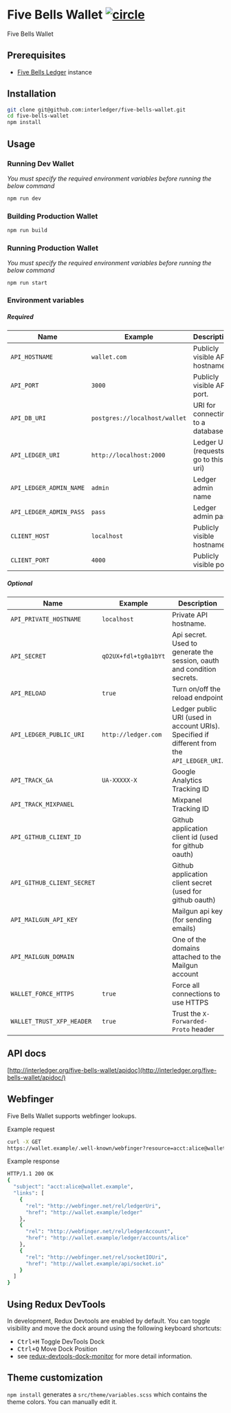 # Five Bells Wallet [![circle][circle-image]][circle-url]

[circle-image]: https://circleci.com/gh/interledger/five-bells-wallet.svg?style=shield&circle-token=65d802e1ea641aabcc95f8d28f2c6ade577716a9
[circle-url]: https://circleci.com/gh/interledger/five-bells-wallet

Five Bells Wallet

## Prerequisites

- [Five Bells Ledger](https://github.com/interledger/five-bells-ledger) instance

## Installation

```bash
git clone git@github.com:interledger/five-bells-wallet.git
cd five-bells-wallet
npm install
```

## Usage

### Running Dev Wallet

_You must specify the required environment variables before running the below command_

```bash
npm run dev
```

### Building Production Wallet

```bash
npm run build
```

### Running Production Wallet

_You must specify the required environment variables before running the below command_

```
npm run start
```

### Environment variables

##### Required

Name | Example | Description |
---- | ------- | ----------- |
`API_HOSTNAME` | `wallet.com` | Publicly visible API hostname.
`API_PORT` | `3000` | Publicly visible API port.
`API_DB_URI` | `postgres://localhost/wallet` | URI for connecting to a database.    
`API_LEDGER_URI` | `http://localhost:2000` | Ledger URI (requests go to this uri)
`API_LEDGER_ADMIN_NAME` | `admin` | Ledger admin name
`API_LEDGER_ADMIN_PASS` | `pass` | Ledger admin pass
`CLIENT_HOST` | `localhost` | Publicly visible hostname
`CLIENT_PORT` | `4000` | Publicly visible port

##### Optional

Name | Example | Description |
---- | ------- | ----------- |
`API_PRIVATE_HOSTNAME` | `localhost` | Private API hostname.
`API_SECRET` | `qO2UX+fdl+tg0a1bYt` | Api secret. Used to generate the session, oauth and condition secrets.
`API_RELOAD` | `true` | Turn on/off the reload endpoint
`API_LEDGER_PUBLIC_URI` | `http://ledger.com` | Ledger public URI (used in account URIs). Specified if different from the `API_LEDGER_URI`.
`API_TRACK_GA` | `UA-XXXXX-X` | Google Analytics Tracking ID
`API_TRACK_MIXPANEL` | | Mixpanel Tracking ID
`API_GITHUB_CLIENT_ID` | | Github application client id (used for github oauth)
`API_GITHUB_CLIENT_SECRET` | | Github application client secret (used for github oauth)
`API_MAILGUN_API_KEY` | | Mailgun api key (for sending emails)
`API_MAILGUN_DOMAIN` | | One of the domains attached to the Mailgun account
`WALLET_FORCE_HTTPS` | `true` | Force all connections to use HTTPS
`WALLET_TRUST_XFP_HEADER` | `true` | Trust the `X-Forwarded-Proto` header

## API docs
[http://interledger.org/five-bells-wallet/apidoc](http://interledger.org/five-bells-wallet/apidoc/)

## Webfinger
Five Bells Wallet supports webfinger lookups.

Example request 
```bash
curl -X GET
https://wallet.example/.well-known/webfinger?resource=acct:alice@wallet.example
```

Example response 
```bash
HTTP/1.1 200 OK
{
  "subject": "acct:alice@wallet.example",
  "links": [
    {
      "rel": "http://webfinger.net/rel/ledgerUri",
      "href": "http://wallet.example/ledger"
    },
    {
      "rel": "http://webfinger.net/rel/ledgerAccount",
      "href": "http://wallet.example/ledger/accounts/alice"
    },
    {
      "rel": "http://webfinger.net/rel/socketIOUri",
      "href": "http://wallet.example/api/socket.io"
    }
  ]
}
```

## Using Redux DevTools

In development, Redux Devtools are enabled by default. You can toggle visibility and move the dock around using the following keyboard shortcuts:

- <kbd>Ctrl+H</kbd> Toggle DevTools Dock
- <kbd>Ctrl+Q</kbd> Move Dock Position
- see [redux-devtools-dock-monitor](https://github.com/gaearon/redux-devtools-dock-monitor) for more detail information.

## Theme customization

`npm install` generates a `src/theme/variables.scss` which contains the theme colors. You can manually edit it.
